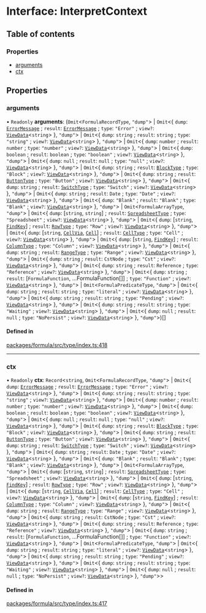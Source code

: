 # Interface: InterpretContext

## Table of contents

### Properties

- [arguments](InterpretContext.md#arguments)
- [ctx](InterpretContext.md#ctx)

## Properties

### <a id="arguments" name="arguments"></a> arguments

• `Readonly` **arguments**: (`Omit`<`FormulaRecordType`, `"dump"`\> \| `Omit`<{ `dump`: [`ErrorMessage`](ErrorMessage.md) ; `result`: [`ErrorMessage`](ErrorMessage.md) ; `type`: `"Error"` ; `view?`: [`ViewData`](ViewData.md)<`string`\> }, `"dump"`\> \| `Omit`<{ `dump`: `string` ; `result`: `string` ; `type`: `"string"` ; `view?`: [`ViewData`](ViewData.md)<`string`\> }, `"dump"`\> \| `Omit`<{ `dump`: `number` ; `result`: `number` ; `type`: `"number"` ; `view?`: [`ViewData`](ViewData.md)<`string`\> }, `"dump"`\> \| `Omit`<{ `dump`: `boolean` ; `result`: `boolean` ; `type`: `"boolean"` ; `view?`: [`ViewData`](ViewData.md)<`string`\> }, `"dump"`\> \| `Omit`<{ `dump`: `null` ; `result`: `null` ; `type`: `"null"` ; `view?`: [`ViewData`](ViewData.md)<`string`\> }, `"dump"`\> \| `Omit`<{ `dump`: `string` ; `result`: [`BlockType`](BlockType.md) ; `type`: `"Block"` ; `view?`: [`ViewData`](ViewData.md)<`string`\> }, `"dump"`\> \| `Omit`<{ `dump`: `string` ; `result`: [`ButtonType`](ButtonType.md) ; `type`: `"Button"` ; `view?`: [`ViewData`](ViewData.md)<`string`\> }, `"dump"`\> \| `Omit`<{ `dump`: `string` ; `result`: [`SwitchType`](SwitchType.md) ; `type`: `"Switch"` ; `view?`: [`ViewData`](ViewData.md)<`string`\> }, `"dump"`\> \| `Omit`<{ `dump`: `string` ; `result`: `Date` ; `type`: `"Date"` ; `view?`: [`ViewData`](ViewData.md)<`string`\> }, `"dump"`\> \| `Omit`<{ `dump`: `"Blank"` ; `result`: `"Blank"` ; `type`: `"Blank"` ; `view?`: [`ViewData`](ViewData.md)<`string`\> }, `"dump"`\> \| `Omit`<`FormulaArrayType`, `"dump"`\> \| `Omit`<{ `dump`: [`string`, `string`] ; `result`: [`SpreadsheetType`](SpreadsheetType.md) ; `type`: `"Spreadsheet"` ; `view?`: [`ViewData`](ViewData.md)<`string`\> }, `"dump"`\> \| `Omit`<{ `dump`: [`string`, [`FindKey`](FindKey.md)] ; `result`: [`RowType`](RowType.md) ; `type`: `"Row"` ; `view?`: [`ViewData`](ViewData.md)<`string`\> }, `"dump"`\> \| `Omit`<{ `dump`: [`string`, [`CellVia`](../README.md#cellvia), [`Cell`](Cell.md)] ; `result`: [`CellType`](CellType.md) ; `type`: `"Cell"` ; `view?`: [`ViewData`](ViewData.md)<`string`\> }, `"dump"`\> \| `Omit`<{ `dump`: [`string`, [`FindKey`](FindKey.md)] ; `result`: [`ColumnType`](ColumnType.md) ; `type`: `"Column"` ; `view?`: [`ViewData`](ViewData.md)<`string`\> }, `"dump"`\> \| `Omit`<{ `dump`: `string` ; `result`: [`RangeType`](RangeType.md) ; `type`: `"Range"` ; `view?`: [`ViewData`](ViewData.md)<`string`\> }, `"dump"`\> \| `Omit`<{ `dump`: `string` ; `result`: `CstNode` ; `type`: `"Cst"` ; `view?`: [`ViewData`](ViewData.md)<`string`\> }, `"dump"`\> \| `Omit`<{ `dump`: `string` ; `result`: `Reference` ; `type`: `"Reference"` ; `view?`: [`ViewData`](ViewData.md)<`string`\> }, `"dump"`\> \| `Omit`<{ `dump`: `string` ; `result`: [`FormulaFunction`, ...FormulaFunction[]] ; `type`: `"Function"` ; `view?`: [`ViewData`](ViewData.md)<`string`\> }, `"dump"`\> \| `Omit`<`FormulaPredicateType`, `"dump"`\> \| `Omit`<{ `dump`: `string` ; `result`: `string` ; `type`: `"literal"` ; `view?`: [`ViewData`](ViewData.md)<`string`\> }, `"dump"`\> \| `Omit`<{ `dump`: `string` ; `result`: `string` ; `type`: `"Pending"` ; `view?`: [`ViewData`](ViewData.md)<`string`\> }, `"dump"`\> \| `Omit`<{ `dump`: `string` ; `result`: `string` ; `type`: `"Waiting"` ; `view?`: [`ViewData`](ViewData.md)<`string`\> }, `"dump"`\> \| `Omit`<{ `dump`: `null` ; `result`: `null` ; `type`: `"NoPersist"` ; `view?`: [`ViewData`](ViewData.md)<`string`\> }, `"dump"`\>)[]

#### Defined in

[packages/formula/src/type/index.ts:418](https://github.com/mashcard/mashcard/blob/main/packages/formula/src/type/index.ts#L418)

---

### <a id="ctx" name="ctx"></a> ctx

• `Readonly` **ctx**: `Record`<`string`, `Omit`<`FormulaRecordType`, `"dump"`\> \| `Omit`<{ `dump`: [`ErrorMessage`](ErrorMessage.md) ; `result`: [`ErrorMessage`](ErrorMessage.md) ; `type`: `"Error"` ; `view?`: [`ViewData`](ViewData.md)<`string`\> }, `"dump"`\> \| `Omit`<{ `dump`: `string` ; `result`: `string` ; `type`: `"string"` ; `view?`: [`ViewData`](ViewData.md)<`string`\> }, `"dump"`\> \| `Omit`<{ `dump`: `number` ; `result`: `number` ; `type`: `"number"` ; `view?`: [`ViewData`](ViewData.md)<`string`\> }, `"dump"`\> \| `Omit`<{ `dump`: `boolean` ; `result`: `boolean` ; `type`: `"boolean"` ; `view?`: [`ViewData`](ViewData.md)<`string`\> }, `"dump"`\> \| `Omit`<{ `dump`: `null` ; `result`: `null` ; `type`: `"null"` ; `view?`: [`ViewData`](ViewData.md)<`string`\> }, `"dump"`\> \| `Omit`<{ `dump`: `string` ; `result`: [`BlockType`](BlockType.md) ; `type`: `"Block"` ; `view?`: [`ViewData`](ViewData.md)<`string`\> }, `"dump"`\> \| `Omit`<{ `dump`: `string` ; `result`: [`ButtonType`](ButtonType.md) ; `type`: `"Button"` ; `view?`: [`ViewData`](ViewData.md)<`string`\> }, `"dump"`\> \| `Omit`<{ `dump`: `string` ; `result`: [`SwitchType`](SwitchType.md) ; `type`: `"Switch"` ; `view?`: [`ViewData`](ViewData.md)<`string`\> }, `"dump"`\> \| `Omit`<{ `dump`: `string` ; `result`: `Date` ; `type`: `"Date"` ; `view?`: [`ViewData`](ViewData.md)<`string`\> }, `"dump"`\> \| `Omit`<{ `dump`: `"Blank"` ; `result`: `"Blank"` ; `type`: `"Blank"` ; `view?`: [`ViewData`](ViewData.md)<`string`\> }, `"dump"`\> \| `Omit`<`FormulaArrayType`, `"dump"`\> \| `Omit`<{ `dump`: [`string`, `string`] ; `result`: [`SpreadsheetType`](SpreadsheetType.md) ; `type`: `"Spreadsheet"` ; `view?`: [`ViewData`](ViewData.md)<`string`\> }, `"dump"`\> \| `Omit`<{ `dump`: [`string`, [`FindKey`](FindKey.md)] ; `result`: [`RowType`](RowType.md) ; `type`: `"Row"` ; `view?`: [`ViewData`](ViewData.md)<`string`\> }, `"dump"`\> \| `Omit`<{ `dump`: [`string`, [`CellVia`](../README.md#cellvia), [`Cell`](Cell.md)] ; `result`: [`CellType`](CellType.md) ; `type`: `"Cell"` ; `view?`: [`ViewData`](ViewData.md)<`string`\> }, `"dump"`\> \| `Omit`<{ `dump`: [`string`, [`FindKey`](FindKey.md)] ; `result`: [`ColumnType`](ColumnType.md) ; `type`: `"Column"` ; `view?`: [`ViewData`](ViewData.md)<`string`\> }, `"dump"`\> \| `Omit`<{ `dump`: `string` ; `result`: [`RangeType`](RangeType.md) ; `type`: `"Range"` ; `view?`: [`ViewData`](ViewData.md)<`string`\> }, `"dump"`\> \| `Omit`<{ `dump`: `string` ; `result`: `CstNode` ; `type`: `"Cst"` ; `view?`: [`ViewData`](ViewData.md)<`string`\> }, `"dump"`\> \| `Omit`<{ `dump`: `string` ; `result`: `Reference` ; `type`: `"Reference"` ; `view?`: [`ViewData`](ViewData.md)<`string`\> }, `"dump"`\> \| `Omit`<{ `dump`: `string` ; `result`: [`FormulaFunction`, ...FormulaFunction[]] ; `type`: `"Function"` ; `view?`: [`ViewData`](ViewData.md)<`string`\> }, `"dump"`\> \| `Omit`<`FormulaPredicateType`, `"dump"`\> \| `Omit`<{ `dump`: `string` ; `result`: `string` ; `type`: `"literal"` ; `view?`: [`ViewData`](ViewData.md)<`string`\> }, `"dump"`\> \| `Omit`<{ `dump`: `string` ; `result`: `string` ; `type`: `"Pending"` ; `view?`: [`ViewData`](ViewData.md)<`string`\> }, `"dump"`\> \| `Omit`<{ `dump`: `string` ; `result`: `string` ; `type`: `"Waiting"` ; `view?`: [`ViewData`](ViewData.md)<`string`\> }, `"dump"`\> \| `Omit`<{ `dump`: `null` ; `result`: `null` ; `type`: `"NoPersist"` ; `view?`: [`ViewData`](ViewData.md)<`string`\> }, `"dump"`\>\>

#### Defined in

[packages/formula/src/type/index.ts:417](https://github.com/mashcard/mashcard/blob/main/packages/formula/src/type/index.ts#L417)
